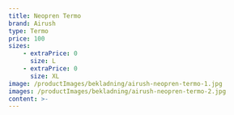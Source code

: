 ```yaml
---
title: Neopren Termo
brand: Airush
type: Termo
price: 100
sizes:
    - extraPrice: 0
      size: L
    - extraPrice: 0
      size: XL
image: /productImages/bekladning/airush-neopren-termo-1.jpg
images: /productImages/bekladning/airush-neopren-termo-2.jpg
content: >-
---
```

